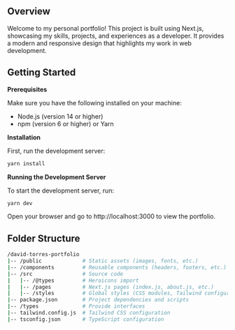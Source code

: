 ## Overview
Welcome to my personal portfolio! This project is built using Next.js, showcasing my skills, projects, and experiences as a developer. It provides a modern and responsive design that highlights my work in web development.

## Getting Started

**Prerequisites**

Make sure you have the following installed on your machine:
- Node.js (version 14 or higher)
- npm (version 6 or higher) or Yarn

**Installation**

First, run the development server:

```bash
yarn install
```

**Running the Development Server**

To start the development server, run:

```bash
yarn dev
```

Open your browser and go to http://localhost:3000 to view the portfolio.

## Folder Structure

```bash
/david-torres-portfolio
|-- /public             # Static assets (images, fonts, etc.)
|-- /components         # Reusable components (headers, footers, etc.)
|-- /src                # Source code
|   |-- /@types         # Heroicons import
|   |-- /pages          # Next.js pages (index.js, about.js, etc.)
|   |-- /styles         # Global styles (CSS modules, Tailwind configuration)
|-- package.json        # Project dependencies and scripts
|-- /types              # Provide interfaces
|-- tailwind.config.js  # Tailwind CSS configuration
|-- tsconfig.json       # TypeScript configuration

```
